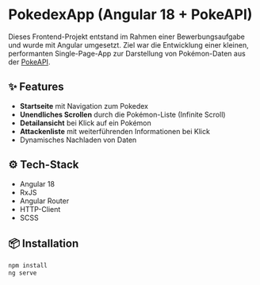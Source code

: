 # PokedexApp (Angular 18 + PokeAPI)

Dieses Frontend-Projekt entstand im Rahmen einer Bewerbungsaufgabe und wurde mit Angular umgesetzt. Ziel war die Entwicklung einer kleinen, performanten Single-Page-App zur Darstellung von Pokémon-Daten aus der [PokeAPI](https://pokeapi.co/).

## ✨ Features

- **Startseite** mit Navigation zum Pokedex
- **Unendliches Scrollen** durch die Pokémon-Liste (Infinite Scroll)
- **Detailansicht** bei Klick auf ein Pokémon
- **Attackenliste** mit weiterführenden Informationen bei Klick
- Dynamisches Nachladen von Daten

## ⚙️ Tech-Stack

- Angular 18
- RxJS
- Angular Router
- HTTP-Client
- SCSS

## 📦 Installation

```bash
npm install
ng serve
